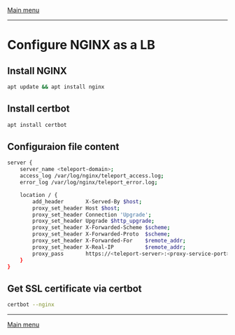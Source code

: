 [Main menu](../README.md)

---
# Configure NGINX as a LB

## Install NGINX

```bash
apt update && apt install nginx
```

## Install certbot

```bash
apt install certbot
```

## Configuraion file content
```bash
server {
    server_name <teleport-domain>;
    access_log /var/log/nginx/teleport_access.log;
    error_log /var/log/nginx/teleport_error.log;

    location / {
        add_header       X-Served-By $host;
        proxy_set_header Host $host;
        proxy_set_header Connection 'Upgrade';
        proxy_set_header Upgrade $http_upgrade;
        proxy_set_header X-Forwarded-Scheme $scheme;
        proxy_set_header X-Forwarded-Proto  $scheme;
        proxy_set_header X-Forwarded-For    $remote_addr;
        proxy_set_header X-Real-IP          $remote_addr;
        proxy_pass       https://<teleport-server>:<proxy-service-port>;
    }
}
```

## Get SSL certificate via certbot

```bash
certbot --nginx
```


---
[Main menu](../README.md)
